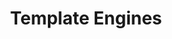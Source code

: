 ---
layout: default
title: Template Engines
nav_order: 11
has_children: true
permalink: /docs/template-engines
---